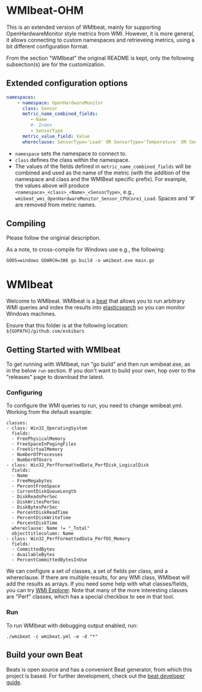 # WMIbeat-OHM

This is an extended version of WMIbeat, mainly for supporting OpenHardwareMonitor style metrics from WMI. However, it is more general, it allows connecting to custom namespaces and retrieveing metrics, using a bit different configuration format.

From the section "WMIbeat" the original README is kept, only the following subsection(s) are for the customization.

## Extended configuration options
```YAML
namespaces:
    - namespace: OpenHardwareMonitor
      class: Sensor
      metric_name_combined_fields:
         - Name
         #- Index
         - SensorType
      metric_value_field: Value
      whereclause: SensorType='Load' OR SensorType='Temperature' OR SensorType='Data' OR SensorType='Power'
```
- `namespace` sets the namespace to connect to.
- `class` defines the class within the namespace.
- The values of the fields defined in `metric_name_combined_fields` will be combined and used as the name of the metric (with the addition of the namespace and class and the WMIBeat specific prefix). For example, the values above will produce `<namespace>_<class>_<Name>_<SensorType>`, e.g., `wmibeat_wmi_OpenHardwareMonitor_Sensor_CPUCore1_Load`. Spaces and '#' are removed from metric names.

## Compiling

Please follow the originial description.

As a note, to cross-compile for Windows use e.g., the following:
```
GOOS=windows GOARCH=386 go build -o wmibeat.exe main.go
```

# WMIbeat

Welcome to WMIbeat.  WMIbeat is a [beat](https://github.com/elastic/beats) that allows you to run arbitrary WMI queries
and index the results into [elasticsearch](https://github.com/elastic/elasticsearch) so you can monitor Windows machines.

Ensure that this folder is at the following location:
`${GOPATH}/github.com/eskibars`

## Getting Started with WMIbeat
To get running with WMIbeat, run "go build" and then run wmibeat.exe, as in the below `run` section.
If you don't want to build your own, hop over to the "releases" page to download the latest.

### Configuring
To configure the WMI queries to run, you need to change wmibeat.yml.  Working from the default example:

    classes:
    - class: Win32_OperatingSystem
      fields:
      - FreePhysicalMemory
      - FreeSpaceInPagingFiles
      - FreeVirtualMemory
      - NumberOfProcesses
      - NumberOfUsers
    - class: Win32_PerfFormattedData_PerfDisk_LogicalDisk
      fields:
      - Name
      - FreeMegabytes
      - PercentFreeSpace
      - CurrentDiskQueueLength
      - DiskReadsPerSec
      - DiskWritesPerSec
      - DiskBytesPerSec
      - PercentDiskReadTime
      - PercentDiskWriteTime
      - PercentDiskTime
      whereclause: Name != "_Total"
	  objecttitlecolumn: Name
    - class: Win32_PerfFormattedData_PerfOS_Memory
      fields:
      - CommittedBytes
      - AvailableBytes
      - PercentCommittedBytesInUse

We can configure a set of classes, a set of fields per class, and a whereclause.  If there are multiple results, for any WMI class,
WMIbeat will add the results as arrays.  If you need some help with what classes/fields, you can try [WMI Explorer](https://wmie.codeplex.com/).
Note that many of the more interesting classes are "Perf" classes, which has a special checkbox to see in that tool.

### Run

To run WMIbeat with debugging output enabled, run:

```
./wmibeat -c wmibeat.yml -e -d "*"
```

## Build your own Beat
Beats is open source and has a convenient Beat generator, from which this project is based.
For further development, check out the [beat developer guide](https://www.elastic.co/guide/en/beats/libbeat/current/new-beat.html).
